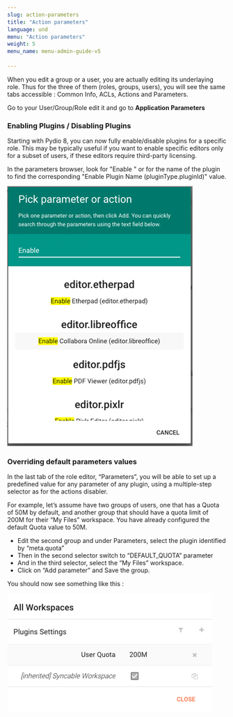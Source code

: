 ```yaml
---
slug: action-parameters
title: "Action parameters"
language: und
menu: "Action parameters"
weight: 5
menu_name: menu-admin-guide-v5

---
```


When you edit a group or a user, you are actually editing its underlaying role. Thus for the three of them (roles, groups, users), you will see the same tabs accessible : Common Info, ACLs, Actions and Parameters.

Go to your User/Group/Role edit it and go to **Application Parameters**

### Enabling Plugins / Disabling Plugins
Starting with Pydio 8, you can now fully enable/disable plugins for a specific role. This may be typically useful if you want to enable specific editors only for a subset of users, if these editors require third-party licensing.

In the parameters browser, look for "Enable " or for the name of the plugin to find the corresponding "Enable Plugin Name (pluginType.pluginId)" value.

![](../images/4_setup_workspaces_and_users/enable_editor_parameter.png)

### Overriding default parameters values
In the last tab of the role editor, “Parameters”, you will be able to set up a predefined value for any parameter of any plugin, using a multiple-step selector as for the actions disabler.

For example, let’s assume have two groups of users, one that has a Quota of 50M by default, and another group that should have a quota limit of 200M for their “My Files” workspace. You have already configured the default Quota value to 50M.

+ Edit the second group and under Parameters, select the plugin identified by  “meta.quota”
+ Then in the second selector switch to “DEFAULT_QUOTA” parameter
+ And in the third selector, select the “My Files” workspace.
+ Click on “Add parameter” and Save the group.

You should now see something like this :

![](../images/4_setup_workspaces_and_users/user_group_actions_disabled.png)
